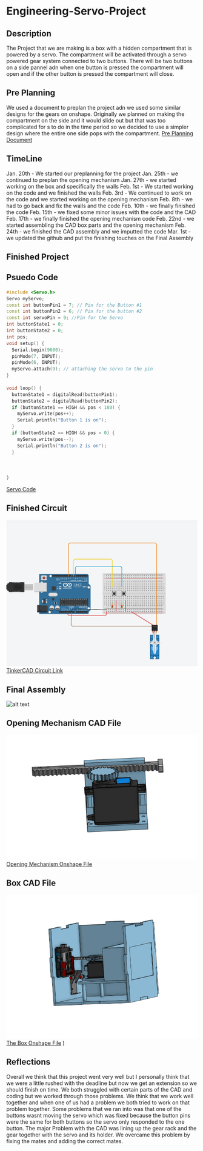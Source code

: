# Engineering-Servo-Project

## Description
The Project that we are making is a box with a hidden compartment that is powered by a servo.
The compartment will be activated through a servo powered gear system connected to two buttons.
There will be two buttons on a side pannel adn when one button is pressed the compartment will open and if the other button is pressed the compartment will close. 

## Pre Planning
We used a document to preplan the project adn we used some similar designs for the gears on onshape.
Originally we planned on making the compartment on the side and it would slide out but that was too complicated for s to do in the time period so we decided to use a simpler design where the entire one side pops with the compartment.
[Pre Planning Document](https://docs.google.com/document/d/17IYX1eEDWpDlWgT7lWwBEruMU07gdO1zY4ygfG1bPyM/edit)

## TimeLine

Jan. 20th - We started our preplanning for the project
Jan. 25th - we continued to preplan the opening mechanism
Jan. 27th - we started working on the box and specifically the walls
Feb. 1st -  We started working on the code and we finished the walls
Feb. 3rd - We continued to work on the code and we started working on the opening mechanism
Feb. 8th - we had to go back and fix the walls and the code
Feb. 10th - we finally finished the code
Feb. 15th - we fixed some minor issues with the code and the CAD
Feb. 17th - we finally finished the opening mechanism code
Feb. 22nd - we started assembling the CAD box parts and the opening mechanism
Feb. 24th - we finished the CAD assembly and we imputted the code
Mar. 1st - we updated the github and put the finishing touches on the Final Assembly

## Finished Project

## Psuedo Code 
```C++
#include <Servo.h>
Servo myServo;
const int buttonPin1 = 7; // Pin for the Button #1
const int buttonPin2 = 6; // Pin for the button #2
const int servoPin = 9; //Pin for the Servo
int buttonState1 = 0;
int buttonState2 = 0;
int pos;
void setup() {
  Serial.begin(9600);
  pinMode(7, INPUT);
  pinMode(6, INPUT);
  myServo.attach(9); // attaching the servo to the pin
}

void loop() {
  buttonState1 = digitalRead(buttonPin1);
  buttonState2 = digitalRead(buttonPin2);
  if (buttonState1 == HIGH && pos < 180) {
    myServo.write(pos++);
    Serial.println("Button 1 is on");
  }
  if (buttonState2 == HIGH && pos > 0) {
    myServo.write(pos--);
    Serial.println("Button 2 is on");
  }



}
```
[Servo Code](https://create.arduino.cc/editor/rgabram93/1ecdbab5-daf2-4df3-809b-e3f6be188656/preview)

## Finished Circuit
![alt text](https://raw.githubusercontent.com/haustin71/Engineering-Servo-Project/main/Circuit.PNG)
[TinkerCAD Circuit Link](https://www.tinkercad.com/things/e483rMkaV7q-arduino-button-controlled-servo/editel)

## Final Assembly
![alt text](file:///C:/Users/jafos/Pictures/Saved%20Pictures/Finished%20product%20in%20Onshape.PNG)
## Opening Mechanism CAD File
![alt text](https://raw.githubusercontent.com/haustin71/Engineering-Servo-Project/main/Opening%20mechanism.PNG)
[Opening Mechanism Onshape File](https://cvilleschools.onshape.com/documents/5d1f498847db8aa850120bd2/w/a291190641e29b756ca564b6/e/5795a71955ee99ef2d763a24)
## Box CAD File 
![alt text](https://raw.githubusercontent.com/haustin71/Engineering-Servo-Project/main/Box.PNG)
[The Box Onshape File](https://cvilleschools.onshape.com/documents/c06286c78337f0c5580730c4/w/975c7451cdb69a17290a3b26/e/650dca3d1339b042cb35a253)
)
## Reflections
Overall we think that this project went very well but I personally think that we were a little rushed with the deadline but now we get an extension so we should finish on time. We both struggled with certain parts of the CAD and coding but we worked through those problems. We think that we work well together and when one of us had a problem we both tried to work on that problem together. Some problems that we ran into was that one of the buttons wasnt moving the servo which was fixed because the button pins were the same for both buttons so the servo only responded to the one button. The major Problem with the CAD was lining up the gear rack and the gear together with the servo and its holder. We overcame this problem by fixing the mates and adding the correct mates.  

